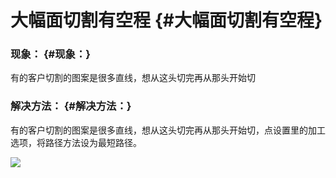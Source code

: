 # 大幅面切割有空程 {#大幅面切割有空程}

### 

### 现象： {#现象：}

有的客户切割的图案是很多直线，想从这头切完再从那头开始切

### 解决方法： {#解决方法：}

有的客户切割的图案是很多直线，想从这头切完再从那头开始切，点设置里的加工选项，将路径方法设为最短路径。

![](https://kasulaser.gitbooks.io/kasuclientservice/content/assets/%E5%9B%BE%E7%89%876.png)

